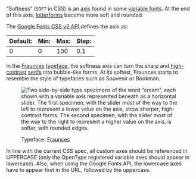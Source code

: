 
“Softness” (`SOFT` in CSS)  is an [axis](/glossary/axis_in_variable_fonts) found in some [variable fonts](/glossary/variable_fonts). At the end of this axis, [letterforms](/glossary/letterform) become more soft and rounded.

The [Google Fonts CSS v2 API ](https://developers.google.com/fonts/docs/css2) defines the axis as:

| Default: | Min: | Max: | Step: |
| --- | --- | --- | --- |
| 0 | 0 | 100 | 0.1 |

In the [Fraunces](https://fonts.google.com/specimen/Fraunces) [typeface](/glossary/typeface), the softness axis can turn the sharp and [high-contrast](/glossary/contrast) [serifs](/glossary/serif) into bubble-like forms. At its softest, Fraunces starts to resemble the style of typefaces such as Souvenir or Bookman.

<figure>

![Two side-by-side type specimens of the word “cream”, each shown with a variable axis represented beneath as a horizontal slider. The first specimen, with the slider most of the way to the left to represent a lower value on the axis, show sharper, high-contrast forms. The second specimen, with the slider most of the way to the right to represent a higher value on the axis, is softer, with rounded edges.](images/thumbnail.svg)

<figcaption>Typeface: <a href="https://fonts.google.com/specimen/Fraunces">Fraunces</a></figcaption>

</figure>

In line with the current CSS spec, all custom axes should be referenced in UPPERCASE (only the OpenType registered variable axes should appear in lowercase). Also, when using the Google Fonts API, the lowercase axes have to appear first in the URL, followed by the uppercase.

